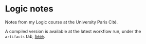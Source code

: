 # Logic notes

Notes from my Logic course at the University Paris Cité.

A compiled version is available at the latest workflow run, under the `artifacts` tab, [here](https://github.com/Yag000/logique-notes/actions/workflows/build_and_deploy.yml).

